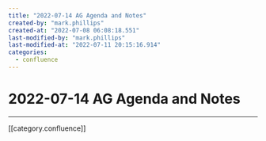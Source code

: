 ```yaml
---
title: "2022-07-14 AG Agenda and Notes"
created-by: "mark.phillips"
created-at: "2022-07-08 06:08:18.551"
last-modified-by: "mark.phillips"
last-modified-at: "2022-07-11 20:15:16.914"
categories:
  - confluence
---
```


# 2022-07-14 AG Agenda and Notes


---

[[category.confluence]]
